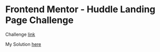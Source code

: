 # Frontend Mentor - Huddle Landing Page Challenge

Challenge [link](https://www.frontendmentor.io/challenges/huddle-landing-page-with-a-single-introductory-section-B_2Wvxgi0/hub)

My Solution [here](https://aussenseiter13.github.io/frontend-mentor-huddle-landing-page/)
